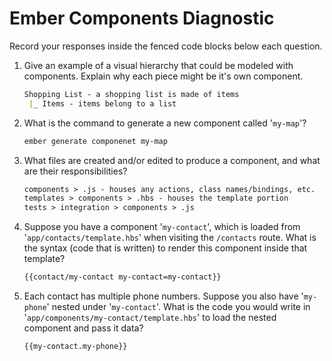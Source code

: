 # Ember Components Diagnostic

Record your responses inside the fenced code blocks below each question.

1.  Give an example of a visual hierarchy that could be modeled with components. Explain why each piece might be it's own component.

    ```md
    Shopping List - a shopping list is made of items
     |_ Items - items belong to a list
    ```

1.  What is the command to generate a new component called '`my-map`'?

    ```sh
    ember generate componenet my-map
    ```

1.  What files are created and/or edited to produce a component, and what are their responsibilities?

    ```md
    components > .js - houses any actions, class names/bindings, etc.
    templates > components > .hbs - houses the template portion
    tests > integration > components > .js
    ```

1.  Suppose you have a component '`my-contact`', which is loaded from
    '`app/contacts/template.hbs`' when visiting the `/contacts` route. What is
    the syntax (code that is written) to render this component inside that template?

    ```html
    {{contact/my-contact my-contact=my-contact}}
    ```

1.  Each contact has multiple phone numbers. Suppose you also have '`my-phone`'
    nested under '`my-contact`'. What is the code you would write in
    '`app/components/my-contact/template.hbs`' to load the nested component and
    pass it data?

    ```html
    {{my-contact.my-phone}}
    ```
